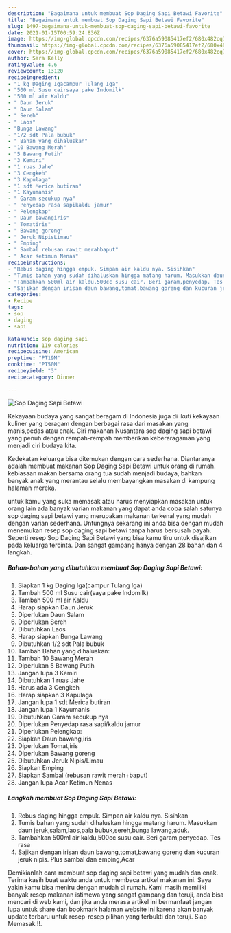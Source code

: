 ```yaml
---
description: "Bagaimana untuk membuat Sop Daging Sapi Betawi Favorite"
title: "Bagaimana untuk membuat Sop Daging Sapi Betawi Favorite"
slug: 1497-bagaimana-untuk-membuat-sop-daging-sapi-betawi-favorite
date: 2021-01-15T00:59:24.836Z
image: https://img-global.cpcdn.com/recipes/6376a59085417ef2/680x482cq70/sop-daging-sapi-betawi-foto-resep-utama.jpg
thumbnail: https://img-global.cpcdn.com/recipes/6376a59085417ef2/680x482cq70/sop-daging-sapi-betawi-foto-resep-utama.jpg
cover: https://img-global.cpcdn.com/recipes/6376a59085417ef2/680x482cq70/sop-daging-sapi-betawi-foto-resep-utama.jpg
author: Sara Kelly
ratingvalue: 4.6
reviewcount: 13120
recipeingredient:
- "1 kg Daging Igacampur Tulang Iga"
- "500 ml Susu cairsaya pake Indomilk"
- "500 ml air Kaldu"
- " Daun Jeruk"
- " Daun Salam"
- " Sereh"
- " Laos"
- "Bunga Lawang"
- "1/2 sdt Pala bubuk"
- " Bahan yang dihaluskan"
- "10 Bawang Merah"
- "5 Bawang Putih"
- "3 Kemiri"
- "1 ruas Jahe"
- "3 Cengkeh"
- "3 Kapulaga"
- "1 sdt Merica butiran"
- "1 Kayumanis"
- " Garam secukup nya"
- " Penyedap rasa sapikaldu jamur"
- " Pelengkap"
- " Daun bawangiris"
- " Tomatiris"
- " Bawang goreng"
- " Jeruk NipisLimau"
- " Emping"
- " Sambal rebusan rawit merahbaput"
- " Acar Ketimun Nenas"
recipeinstructions:
- "Rebus daging hingga empuk. Simpan air kaldu nya. Sisihkan"
- "Tumis bahan yang sudah dihaluskan hingga matang harum. Masukkan daun jeruk,salam,laos,pala bubuk,sereh,bunga lawang,aduk."
- "Tambahkan 500ml air kaldu,500cc susu cair. Beri garam,penyedap. Tes rasa"
- "Sajikan dengan irisan daun bawang,tomat,bawang goreng dan kucuran jeruk nipis. Plus sambal dan emping,Acar"
categories:
- Recipe
tags:
- sop
- daging
- sapi

katakunci: sop daging sapi 
nutrition: 119 calories
recipecuisine: American
preptime: "PT19M"
cooktime: "PT50M"
recipeyield: "3"
recipecategory: Dinner

---
```



![Sop Daging Sapi Betawi](https://img-global.cpcdn.com/recipes/6376a59085417ef2/680x482cq70/sop-daging-sapi-betawi-foto-resep-utama.jpg)

Kekayaan budaya yang sangat beragam di Indonesia juga di ikuti kekayaan kuliner yang beragam dengan berbagai rasa dari masakan yang manis,pedas atau enak. Ciri makanan Nusantara sop daging sapi betawi yang penuh dengan rempah-rempah memberikan keberaragaman yang menjadi ciri budaya kita.




Kedekatan keluarga bisa ditemukan dengan cara sederhana. Diantaranya adalah membuat makanan Sop Daging Sapi Betawi untuk orang di rumah. kebiasaan makan bersama orang tua sudah menjadi budaya, bahkan banyak anak yang merantau selalu membayangkan masakan di kampung halaman mereka.

untuk kamu yang suka memasak atau harus menyiapkan masakan untuk orang lain ada banyak varian makanan yang dapat anda coba salah satunya sop daging sapi betawi yang merupakan makanan terkenal yang mudah dengan varian sederhana. Untungnya sekarang ini anda bisa dengan mudah menemukan resep sop daging sapi betawi tanpa harus bersusah payah.
Seperti resep Sop Daging Sapi Betawi yang bisa kamu tiru untuk disajikan pada keluarga tercinta. Dan sangat gampang hanya dengan 28 bahan dan 4 langkah.


<!--inarticleads1-->

##### Bahan-bahan yang dibutuhkan membuat Sop Daging Sapi Betawi:

1. Siapkan 1 kg Daging Iga(campur Tulang Iga)
1. Tambah 500 ml Susu cair(saya pake Indomilk)
1. Tambah 500 ml air Kaldu
1. Harap siapkan  Daun Jeruk
1. Diperlukan  Daun Salam
1. Diperlukan  Sereh
1. Dibutuhkan  Laos
1. Harap siapkan Bunga Lawang
1. Dibutuhkan 1/2 sdt Pala bubuk
1. Tambah  Bahan yang dihaluskan:
1. Tambah 10 Bawang Merah
1. Diperlukan 5 Bawang Putih
1. Jangan lupa 3 Kemiri
1. Dibutuhkan 1 ruas Jahe
1. Harus ada 3 Cengkeh
1. Harap siapkan 3 Kapulaga
1. Jangan lupa 1 sdt Merica butiran
1. Jangan lupa 1 Kayumanis
1. Dibutuhkan  Garam secukup nya
1. Diperlukan  Penyedap rasa sapi/kaldu jamur
1. Diperlukan  Pelengkap:
1. Siapkan  Daun bawang,iris
1. Diperlukan  Tomat,iris
1. Diperlukan  Bawang goreng
1. Dibutuhkan  Jeruk Nipis/Limau
1. Siapkan  Emping
1. Siapkan  Sambal (rebusan rawit merah+baput)
1. Jangan lupa  Acar Ketimun Nenas




<!--inarticleads2-->

##### Langkah membuat  Sop Daging Sapi Betawi:

1. Rebus daging hingga empuk. Simpan air kaldu nya. Sisihkan
1. Tumis bahan yang sudah dihaluskan hingga matang harum. Masukkan daun jeruk,salam,laos,pala bubuk,sereh,bunga lawang,aduk.
1. Tambahkan 500ml air kaldu,500cc susu cair. Beri garam,penyedap. Tes rasa
1. Sajikan dengan irisan daun bawang,tomat,bawang goreng dan kucuran jeruk nipis. Plus sambal dan emping,Acar




Demikianlah cara membuat sop daging sapi betawi yang mudah dan enak. Terima kasih buat waktu anda untuk membaca artikel makanan ini. Saya yakin kamu bisa meniru dengan mudah di rumah. Kami masih memiliki banyak resep makanan istimewa yang sangat gampang dan teruji, anda bisa mencari di web kami, dan jika anda merasa artikel ini bermanfaat jangan lupa untuk share dan bookmark halaman website ini karena akan banyak update terbaru untuk resep-resep pilihan yang terbukti dan teruji. Siap Memasak !!. 
